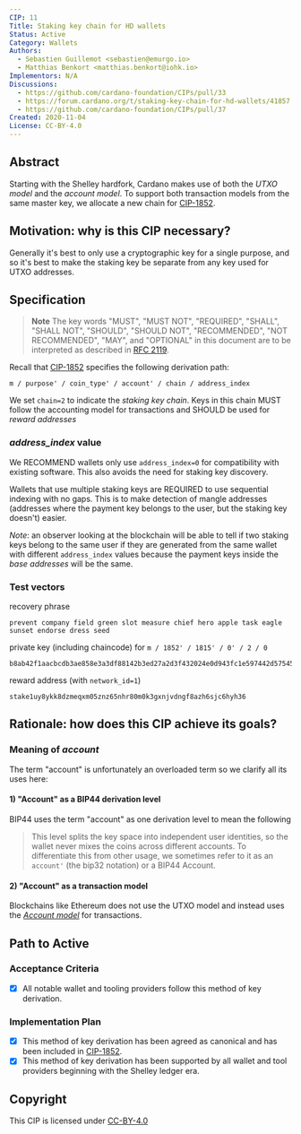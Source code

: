 ```yaml
---
CIP: 11
Title: Staking key chain for HD wallets
Status: Active
Category: Wallets
Authors:
  - Sebastien Guillemot <sebastien@emurgo.io>
  - Matthias Benkort <matthias.benkort@iohk.io>
Implementors: N/A
Discussions:
  - https://github.com/cardano-foundation/CIPs/pull/33
  - https://forum.cardano.org/t/staking-key-chain-for-hd-wallets/41857
  - https://github.com/cardano-foundation/CIPs/pull/37
Created: 2020-11-04
License: CC-BY-4.0
---
```


## Abstract

Starting with the Shelley hardfork, Cardano makes use of both the *UTXO model* and the *account model*. To support both transaction models from the same master key, we allocate a new chain for [CIP-1852].

## Motivation: why is this CIP necessary?

Generally it's best to only use a cryptographic key for a single purpose, and so it's best to make the staking key be separate from any key used for UTXO addresses.

## Specification

> **Note** The key words "MUST", "MUST NOT", "REQUIRED", "SHALL", "SHALL NOT", "SHOULD", "SHOULD NOT", "RECOMMENDED", "NOT RECOMMENDED", "MAY", and "OPTIONAL" in this document are to be interpreted as described in [RFC 2119](https://tools.ietf.org/html/rfc2119).

Recall that [CIP-1852] specifies the following derivation path:

```
m / purpose' / coin_type' / account' / chain / address_index
```

We set `chain=2` to indicate the *staking key chain*. Keys in this chain MUST follow the accounting model for transactions and SHOULD be used for *reward addresses*

### *address_index* value

We RECOMMEND wallets only use `address_index=0` for compatibility with existing software. This also avoids the need for staking key discovery.

Wallets that use multiple staking keys are REQUIRED to use sequential indexing with no gaps. This is to make detection of mangle addresses (addresses where the payment key belongs to the user, but the staking key doesn't) easier.

*Note*: an observer looking at the blockchain will be able to tell if two staking keys belong to the same user if they are generated from the same wallet with different `address_index` values because the payment keys inside the *base addresses* will be the same.

### Test vectors

recovery phrase
```
prevent company field green slot measure chief hero apple task eagle sunset endorse dress seed
```

private key (including chaincode) for `m / 1852' / 1815' / 0' / 2 / 0`
```
b8ab42f1aacbcdb3ae858e3a3df88142b3ed27a2d3f432024e0d943fc1e597442d57545d84c8db2820b11509d944093bc605350e60c533b8886a405bd59eed6dcf356648fe9e9219d83e989c8ff5b5b337e2897b6554c1ab4e636de791fe5427
```

reward address (with `network_id=1`)
```
stake1uy8ykk8dzmeqxm05znz65nhr80m0k3gxnjvdngf8azh6sjc6hyh36
```

## Rationale: how does this CIP achieve its goals?

### Meaning of *account*

The term "account" is unfortunately an overloaded term so we clarify all its uses here:

#### 1) "Account" as a BIP44 derivation level

BIP44 uses the term "account" as one derivation level to mean the following

> This level splits the key space into independent user identities, so the wallet never mixes the coins across different accounts.
To differentiate this from other usage, we sometimes refer to it as an `account'` (the bip32 notation) or a BIP44 Account.

#### 2) "Account" as a transaction model

Blockchains like Ethereum does not use the UTXO model and instead uses the [*Account model*](https://github.com/ethereum/wiki/wiki/Design-Rationale#accounts-and-not-utxos) for transactions.

## Path to Active

### Acceptance Criteria

- [x] All notable wallet and tooling providers follow this method of key derivation.

### Implementation Plan

- [x] This method of key derivation has been agreed as canonical and has been included in [CIP-1852].
- [x] This method of key derivation has been supported by all wallet and tool providers beginning with the Shelley ledger era.

## Copyright

This CIP is licensed under [CC-BY-4.0](https://creativecommons.org/licenses/by/4.0/legalcode)

[CIP-1852]: https://github.com/cardano-foundation/CIPs/blob/master/CIP-1852/README.md

